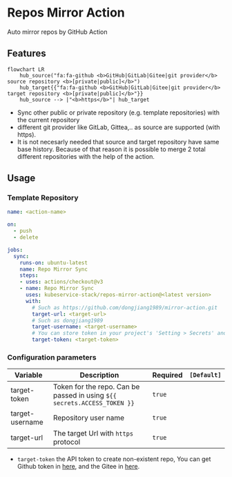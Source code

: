# Repos Mirror Action
Auto mirror repos by GitHub Action

## Features

```mermaid
flowchart LR
    hub_source("fa:fa-github <b>GitHub|GitLab|Gitee|git provider</b> source repository <b>[private|public]</b>")
    hub_target{{"fa:fa-github <b>GitHub|GitLab|Gitee|git provider</b> target repository <b>[private|public]</b>"}}
    hub_source --> |"<b>https</b>"| hub_target
```

* Sync other public or private repository (e.g. template repositories) with the current repository
* different git provider like GitLab, Gittea,.. as source are supported (with https).
* It is not necesarly needed that source and target repository have same base history.
  Because of that reason it is possible to merge 2 total different repositories with the help of the action.

## Usage

### Template Repository
```yaml
name: <action-name>

on: 
  - push
  - delete

jobs:
  sync:
    runs-on: ubuntu-latest
    name: Repo Mirror Sync
    steps:
    - uses: actions/checkout@v3
    - name: Repo Mirror Sync
      uses: kubeservice-stack/repos-mirror-action@<latest version>
      with:
        # Such as https://github.com/dongjiang1989/mirror-action.git
        target-url: <target-url>
        # Such as dongjiang1989
        target-username: <target-username>
        # You can store token in your project's 'Setting > Secrets' and reference the name here. Such as ${{ secrets.ACCESS_TOKEN }}
        target-token: <target-token>
```

### Configuration parameters

| Variable | Description | Required | `[Default]` |
|----|----|----|----|
| target-token | Token for the repo. Can be passed in using `${{ secrets.ACCESS_TOKEN }}` | `true` |  |
| target-username | Repository user name | `true` | |
| target-url | The target Url with `https` protocol | `true` |  |

* `target-token` the API token to create non-existent repo, You can get Github token in [here](https://github.com/settings/tokens), and the Gitee in [here](https://gitee.com/profile/personal_access_tokens).
